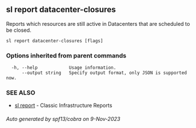 ## sl report datacenter-closures

Reports which resources are still active in Datacenters that are scheduled to be closed.

```
sl report datacenter-closures [flags]
```

### Options inherited from parent commands

```
  -h, --help            Usage information.
      --output string   Specify output format, only JSON is supported now.
```

### SEE ALSO

* [sl report](sl_report.md)	 - Classic Infrastructure Reports

###### Auto generated by spf13/cobra on 9-Nov-2023
